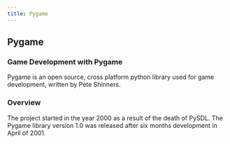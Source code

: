 ```yaml
---
title: Pygame
---
```

## Pygame

### Game Development with Pygame

Pygame is an open source, cross platform python library used for game development, written by Pete Shinners.

### Overview

The project started in the year 2000 as a result of the death of PySDL. The Pygame library version 1.0 was
released after six months development in April of 2001.
